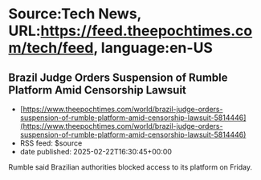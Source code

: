 # Source:Tech News, URL:https://feed.theepochtimes.com/tech/feed, language:en-US

## Brazil Judge Orders Suspension of Rumble Platform Amid Censorship Lawsuit
 - [https://www.theepochtimes.com/world/brazil-judge-orders-suspension-of-rumble-platform-amid-censorship-lawsuit-5814446](https://www.theepochtimes.com/world/brazil-judge-orders-suspension-of-rumble-platform-amid-censorship-lawsuit-5814446)
 - RSS feed: $source
 - date published: 2025-02-22T16:30:45+00:00

Rumble said Brazilian authorities blocked access to its platform on Friday.

